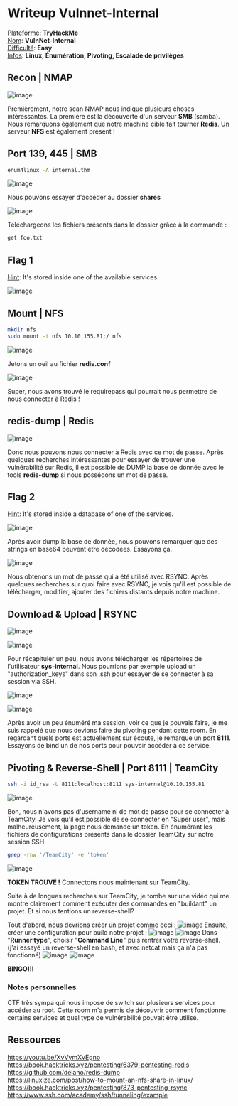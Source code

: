 # Writeup Vulnnet-Internal

<ins>Plateforme</ins>: **TryHackMe**\
<ins>Nom</ins>: **VulnNet-Internal**\
<ins>Difficulté</ins>: **Easy**\
<ins>Infos</ins>: **Linux, Énumération, Pivoting, Escalade de privilèges**

## Recon | NMAP

![image](https://user-images.githubusercontent.com/68467919/154627971-38eec5bd-2c4b-4bf2-941d-a6aea3e07968.png)

Premièrement, notre scan NMAP nous indique plusieurs choses intéressantes. La première est la découverte d'un serveur **SMB** (samba). Nous remarquons également que notre machine cible fait tourner **Redis**. Un serveur **NFS** est également présent !  

## Port 139, 445 | SMB 

```bash
enum4linux -A internal.thm
```
![image](https://user-images.githubusercontent.com/68467919/154628810-c19e634f-444d-4c63-bbf8-c02d886098f6.png)

Nous pouvons essayer d'accéder au dossier __shares__

![image](https://user-images.githubusercontent.com/68467919/154628849-e2c58761-52a9-48c1-a7a5-89ecee179b49.png)

Téléchargeons les fichiers présents dans le dossier grâce à la commande : 
```bash
get foo.txt
```

## Flag 1 
<ins>Hint</ins>: It's stored inside one of the available services.

![image](https://user-images.githubusercontent.com/68467919/154629136-f9095e72-bbf2-430b-98d3-4d4476625f50.png)

## Mount | NFS

```bash
mkdir nfs
sudo mount -t nfs 10.10.155.81:/ nfs
```
![image](https://user-images.githubusercontent.com/68467919/154630022-8d363157-4036-465b-9d81-19e06955b94e.png)

Jetons un oeil au fichier **redis.conf**

![image](https://user-images.githubusercontent.com/68467919/154630074-f61b4f02-eec7-4ee0-9133-e24600199251.png)

Super, nous avons trouvé le requirepass qui pourrait nous permettre de nous connecter à Redis ! 

## redis-dump | Redis

![image](https://user-images.githubusercontent.com/68467919/154630495-9739bce7-2fa8-44df-8f38-76f016d9e517.png)

Donc nous pouvons nous connecter à Redis avec ce mot de passe. Après quelques recherches intéressantes pour essayer de trouver une vulnérabilité sur Redis, il est possible de DUMP la base de donnée avec le tools **redis-dump** si nous possédons un mot de passe.

## Flag 2
<ins>Hint</ins>: It's stored inside a database of one of the services.

![image](https://user-images.githubusercontent.com/68467919/154630600-9e78a753-87fe-4072-95d6-b4640d9c04be.png)
  
Après avoir dump la base de donnée, nous pouvons remarquer que des strings en base64 peuvent être décodées. Essayons ça.

![image](https://user-images.githubusercontent.com/68467919/154630850-84ae84f9-69df-4391-83ac-7765a82f191d.png)

Nous obtenons un mot de passe qui a été utilisé avec RSYNC. Après quelques recherches sur quoi faire avec RSYNC, je vois qu'il est possible de télécharger, modifier, ajouter des fichiers distants depuis notre machine.

## Download & Upload | RSYNC

![image](https://user-images.githubusercontent.com/68467919/154631197-4b196780-30b4-4b47-91ba-2d1eea60d0af.png)

![image](https://user-images.githubusercontent.com/68467919/154631308-14f76fdb-d4c7-43e8-af2f-5f8dafd2a069.png)

Pour récapituler un peu, nous avons télécharger les répertoires de l'utilisateur **sys-internal**. Nous pourrions par exemple upload un "authorization_keys" dans son .ssh pour essayer de se connecter à sa session via SSH.

![image](https://user-images.githubusercontent.com/68467919/154631873-b4182fe2-4b3f-47d4-932f-1a21155529a0.png)

![image](https://user-images.githubusercontent.com/68467919/154631906-75172828-6d51-432a-b230-2184bcd2e366.png)

Après avoir un peu énuméré ma session, voir ce que je pouvais faire, je me suis rappelé que nous devions faire du pivoting pendant cette room. En regardant quels ports est actuellement sur écoute, je remarque un port **8111**. Essayons de bind un de nos ports pour pouvoir accéder à ce service.

## Pivoting & Reverse-Shell | Port 8111 | TeamCity

```bash
ssh -i id_rsa -L 8111:localhost:8111 sys-internal@10.10.155.81
```

![image](https://user-images.githubusercontent.com/68467919/154632635-c6ab18fc-300e-4b1b-b177-d429792facb6.png)

Bon, nous n'avons pas d'username ni de mot de passe pour se connecter à TeamCity. Je vois qu'il est possible de se connecter en "Super user", mais malheureusement, la page nous demande un token. En énumérant les fichiers de configurations présents dans le dossier TeamCity sur notre session SSH.

```bash
grep -rnw '/TeamCity' -e 'token'
```

![image](https://user-images.githubusercontent.com/68467919/154632959-cc1860f5-116f-402d-ad10-d20461916b33.png)

**TOKEN TROUVÉ !** Connectons nous maintenant sur TeamCity.

Suite à de longues recherches sur TeamCity, je tombe sur une vidéo qui me montre clairement comment exécuter des commandes en "buildant" un projet. Et si nous tentions un reverse-shell? 

Tout d'abord, nous devrions créer un projet comme ceci : 
![image](https://user-images.githubusercontent.com/68467919/154633456-08e829e4-147a-40c1-8e70-df256a51e3a8.png)
Ensuite, créer une configuration pour build notre projet : 
![image](https://user-images.githubusercontent.com/68467919/154633563-77e28023-db11-4a92-8a2c-edc4ebfd243b.png)
![image](https://user-images.githubusercontent.com/68467919/154633581-828c1cb7-2a8c-4365-9316-371e86ca405e.png)
Dans "**Runner type**", choisir "**Command Line**" puis rentrer votre reverse-shell. (j'ai essayé un reverse-shell en bash, et avec netcat mais ça n'a pas fonctionné)
![image](https://user-images.githubusercontent.com/68467919/154633634-e042d9c8-f347-47f9-ac17-bdbda890691c.png)
![image](https://user-images.githubusercontent.com/68467919/154633867-abc3b650-7372-4dd7-8c17-06f26d7fe19a.png)

**BINGO!!!**

### Notes personnelles

CTF très sympa qui nous impose de switch sur plusieurs services pour accéder au root. Cette room m'a permis de découvrir comment fonctionne certains services et quel type de vulnérabilité pouvait être utilisé.

## Ressources

https://youtu.be/XvVymXvEgno \
https://book.hacktricks.xyz/pentesting/6379-pentesting-redis \
https://github.com/delano/redis-dump \
https://linuxize.com/post/how-to-mount-an-nfs-share-in-linux/ \
https://book.hacktricks.xyz/pentesting/873-pentesting-rsync \
https://www.ssh.com/academy/ssh/tunneling/example
